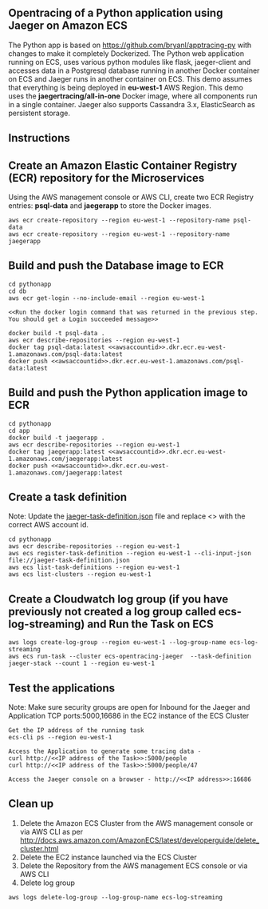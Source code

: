 ## Opentracing of a Python application using Jaeger on Amazon ECS
The Python app is based on https://github.com/bryanl/apptracing-py with changes to make it completely Dockerized. The Python web application running on ECS, uses various python modules like flask, jaeger-client and accesses data in a Postgresql database running in another Docker container on ECS and Jaeger runs in another container on ECS. This demo assumes that everything is being deployed in **eu-west-1** AWS Region. This demo uses the **jaegertracing/all-in-one** Docker image, where all components run in a single container. Jaeger also supports Cassandra 3.x, ElasticSearch as persistent storage.


## Instructions

## Create an Amazon Elastic Container Registry (ECR) repository for the Microservices
Using the AWS management console or AWS CLI, create two ECR Registry entries: **psql-data** and **jaegerapp** to store the Docker images.

```
aws ecr create-repository --region eu-west-1 --repository-name psql-data
aws ecr create-repository --region eu-west-1 --repository-name jaegerapp
```

## Build and push the Database image to ECR
```
cd pythonapp
cd db
aws ecr get-login --no-include-email --region eu-west-1

<<Run the docker login command that was returned in the previous step. You should get a Login succeeded message>>

docker build -t psql-data .
aws ecr describe-repositories --region eu-west-1
docker tag psql-data:latest <<awsaccountid>>.dkr.ecr.eu-west-1.amazonaws.com/psql-data:latest
docker push <<awsaccountid>>.dkr.ecr.eu-west-1.amazonaws.com/psql-data:latest
```

## Build and push the Python application image to ECR
```
cd pythonapp
cd app
docker build -t jaegerapp .
aws ecr describe-repositories --region eu-west-1
docker tag jaegerapp:latest <<awsaccountid>>.dkr.ecr.eu-west-1.amazonaws.com/jaegerapp:latest
docker push <<awsaccountid>>.dkr.ecr.eu-west-1.amazonaws.com/jaegerapp:latest
```

## Create a task definition

Note: Update the [jaeger-task-definition.json](https://github.com/aws-samples/ecs-opentracing/blob/master/pythonapp/jaeger-task-definition.json) file and replace <<awsaccountid>> with the correct AWS account id.
```
cd pythonapp
aws ecr describe-repositories --region eu-west-1
aws ecs register-task-definition --region eu-west-1 --cli-input-json file://jaeger-task-definition.json
aws ecs list-task-definitions --region eu-west-1
aws ecs list-clusters --region eu-west-1
```

## Create a Cloudwatch log group (if you have previously not created a log group called ecs-log-streaming) and Run the Task on ECS
```
aws logs create-log-group --region eu-west-1 --log-group-name ecs-log-streaming
aws ecs run-task --cluster ecs-opentracing-jaeger  --task-definition jaeger-stack --count 1 --region eu-west-1
```

## Test the applications
Note: Make sure security groups are open for Inbound for the Jaeger and Application TCP ports:5000,16686 in the EC2 instance of the ECS Cluster

```
Get the IP address of the running task
ecs-cli ps --region eu-west-1

Access the Application to generate some tracing data -
curl http://<<IP address of the Task>>:5000/people
curl http://<<IP address of the Task>>:5000/people/47

Access the Jaeger console on a browser - http://<<IP address>>:16686
```

## Clean up
1. Delete the Amazon ECS Cluster from the AWS management console or via AWS CLI as per http://docs.aws.amazon.com/AmazonECS/latest/developerguide/delete_cluster.html
2. Delete the EC2 instance launched via the ECS Cluster
2. Delete the Repository from the AWS management ECS console or via AWS CLI
3. Delete log group
```
aws logs delete-log-group --log-group-name ecs-log-streaming
```
